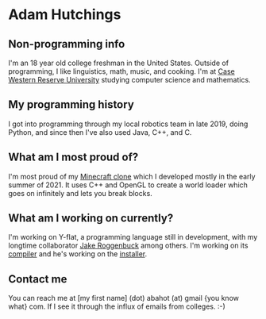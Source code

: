 # Adam Hutchings

## Non-programming info
I'm an 18 year old college freshman in the United States. Outside of programming, I like
linguistics, math, music, and cooking. I'm at [Case Western Reserve University](https://case.edu) studying computer science and mathematics.

## My programming history
I got into programming through my local robotics team in late 2019, doing Python, and since
then I've also used Java, C++, and C.

## What am I most proud of?
I'm most proud of my [Minecraft clone](https://github.com/adamhutchings/Minecraft3D) which
I developed mostly in the early summer of 2021. It uses C++ and OpenGL to create a world
loader which goes on infinitely and lets you break blocks.

## What am I working on currently?
I'm working on Y-flat, a programming language still in development, with my longtime collaborator
[Jake Roggenbuck](https://github.com/jakeroggenbuck) among others. I'm working on its
[compiler](https://github.com/adamhutchings/yfc) and he's working on the [installer](https://github.com/jakeroggenbuck/yfin).

## Contact me
You can reach me at \[my first name\] (dot) abahot (at) gmail \{you know what\} com.
If I see it through the influx of emails from colleges. :-)
